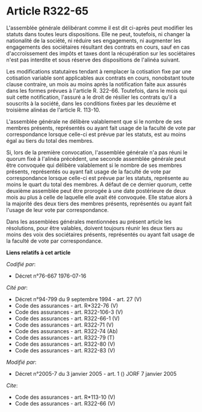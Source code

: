# Article R322-65

L'assemblée générale délibérant comme il est dit ci-après peut modifier les statuts dans toutes leurs dispositions. Elle ne
peut, toutefois, ni changer la nationalité de la société, ni réduire ses engagements, ni augmenter les engagements des
sociétaires résultant des contrats en cours, sauf en cas d'accroissement des impôts et taxes dont la récupération sur les
sociétaires n'est pas interdite et sous réserve des dispositions de l'alinéa suivant. 

Les modifications statutaires tendant à remplacer la cotisation fixe par une cotisation variable sont applicables aux
contrats en cours, nonobstant toute clause contraire, un mois au moins après la notification faite aux assurés dans les
formes prévues à l'article R. 322-66. Toutefois, dans le mois qui suit cette notification, l'assuré a le droit de résilier
les contrats qu'il a souscrits à la société, dans les conditions fixées par les deuxième et troisième alinéas de l'article R.
113-10.

L'assemblée générale ne délibère valablement que si le nombre de ses membres présents, représentés ou ayant fait usage de la
faculté de vote par correspondance lorsque celle-ci est prévue par les statuts, est au moins égal au tiers du total des
membres. 

Si, lors de la première convocation, l'assemblée générale n'a pas réuni le quorum fixé à l'alinéa précédent, une seconde
assemblée générale peut être convoquée qui délibère valablement si le nombre de ses membres présents, représentés ou ayant
fait usage de la faculté de vote par correspondance lorsque celle-ci est prévue par les statuts, représente au moins le quart
du total des membres. A défaut de ce dernier quorum, cette deuxième assemblée peut être prorogée à une date postérieure de
deux mois au plus à celle de laquelle elle avait été convoquée. Elle statue alors à la majorité des deux tiers des membres
présents, représentés ou ayant fait l'usage de leur vote par correspondance. 

Dans les assemblées générales mentionnées au présent article les résolutions, pour être valables, doivent toujours réunir les
deux tiers au moins des voix des sociétaires présents, représentés ou ayant fait usage de la faculté de vote par
correspondance.

**Liens relatifs à cet article**

_Codifié par_:

  - Décret n°76-667 1976-07-16

_Cité par_:

  - Décret n°94-799 du 9 septembre 1994 - art. 27 (V)
  - Code des assurances - art. R*322-76 (V)
  - Code des assurances - art. R322-106-3 (V)
  - Code des assurances - art. R322-66-1 (V)
  - Code des assurances - art. R322-71 (V)
  - Code des assurances - art. R322-74 (Ab)
  - Code des assurances - art. R322-79 (T)
  - Code des assurances - art. R322-80 (V)
  - Code des assurances - art. R322-83 (V)

_Modifié par_:

  - Décret n°2005-7 du 3 janvier 2005 - art. 1 () JORF 7 janvier 2005

_Cite_:

  - Code des assurances - art. R*113-10 (V)
  - Code des assurances - art. R322-66 (V)
